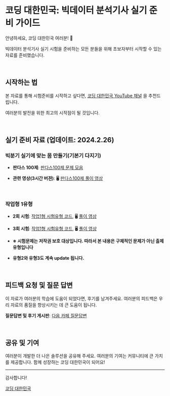 # 코딩 대한민국: 빅데이터 분석기사 실기 준비 가이드

안녕하세요, 코딩 대한민국 여러분! 🌟

빅데이터 분석기사 실기 시험을 준비하는 모든 분들을 위해 초보자부터 시작할 수 있는 자료를 준비했습니다.

&nbsp;

## 시작하는 법

본 자료를 통해 시험준비를 시작하고 싶다면, [코딩 대한민국 YouTube 채널](https://www.youtube.com/channel/UCOCLI8zLz5feB9MSm7lCLNw) 을 추천드립니다.    

여러분의 발전을 위한 최고의 시작점이 될 것입니다.

&nbsp;

## 실기 준비 자료 (업데이트: 2024.2.26)

### 빅분기 실기에 맞는 몸 만들기(기본기 다지기)

- **판다스 100제**: [판다스100제 문제 모음](https://www.kaggle.com/code/user245364/1-100?scriptVersionId=163242737)

- **관련 영상(3시간 버젼)**: 🖥️ [판다스100제 풀이 영상](https://www.youtube.com/watch?v=J9XkwoCamuI&t=511s)


&nbsp;

### 작업형 1유형

- **2회 시험**: [작업1형 시험유형 코드](https://www.kaggle.com/code/user245364/bigbungi-2-1-exam?scriptVersionId=163242970), 🖥️ [풀이 영상](https://www.youtube.com/watch?v=LjPFuHKXxN0&t=126s)
 
- **3회 시험**: [작업1형 시험유형 코드](https://www.kaggle.com/code/user245364/bigbungi-3-1-exam), 🖥️ [풀이 영상](https://www.youtube.com/watch?v=p2eNWXmjrdc&t=23s)

- **※ 시험문제는 저작권 보호 대상입니다. 따라서 본 내용은 구체적인 문제가 아닌 출제 유형입니다**

- **유형2와 유형3도 계속 update 됩니다.**

&nbsp;


## 피드백 요청 및 질문 답변

이 자료가 여러분의 학습에 도움이 되었다면, 후기를 남겨주세요. 여러분의 피드백은 우리 자료의 품질을 향상시키는 데 큰 도움이 됩니다.

**질문답변 및 후기 게시판**: [다음 카페 질문답변](https://cafe.daum.net/oracleoracle/Smgg)

&nbsp;

## 공유 및 기여

여러분이 개발한 더 나은 솔루션을 공유해 주세요. 여러분의 기여는 커뮤니티에 큰 가치를 제공합니다. 함께 성장하는 코딩 대한민국이 되어요!

---

감사합니다!

[코딩 대한민국](https://codingkorea.example.com)
